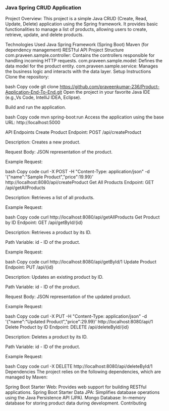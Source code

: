 <h3><b>Java Spring CRUD Application</b></h3>

Project Overview:
This project is a simple Java CRUD (Create, Read, Update, Delete) application using the Spring framework. It provides basic functionalities to manage a list of products, allowing users to create, retrieve, update, and delete products.

Technologies Used
Java
Spring Framework (Spring Boot)
Maven (for dependency management)
RESTful API
Project Structure
com.praveen.sample.controller: Contains the controllers responsible for handling incoming HTTP requests.
com.praveen.sample.model: Defines the data model for the product entity.
com.praveen.sample.service: Manages the business logic and interacts with the data layer.
Setup Instructions
Clone the repository:

bash
Copy code
git clone https://github.com/praveenkumar-236/Product-Application-End-To-End.git
Open the project in your favorite Java IDE (e.g.,Vs Code, IntelliJ IDEA, Eclipse).

Build and run the application.

bash
Copy code
mvn spring-boot:run
Access the application using the base URL: http://localhost:5000

API Endpoints
Create Product
Endpoint: POST /api/createProduct

Description: Creates a new product.

Request Body: JSON representation of the product.

Example Request:

bash
Copy code
curl -X POST -H "Content-Type: application/json" -d '{"name":"Sample Product","price":19.99}' http://localhost:8080/api/createProduct
Get All Products
Endpoint: GET /api/getAllProducts

Description: Retrieves a list of all products.

Example Request:

bash
Copy code
curl http://localhost:8080/api/getAllProducts
Get Product by ID
Endpoint: GET /api/getById/{id}

Description: Retrieves a product by its ID.

Path Variable: id - ID of the product.

Example Request:

bash
Copy code
curl http://localhost:8080/api/getById/1
Update Product
Endpoint: PUT /api/{id}

Description: Updates an existing product by ID.

Path Variable: id - ID of the product.

Request Body: JSON representation of the updated product.

Example Request:

bash
Copy code
curl -X PUT -H "Content-Type: application/json" -d '{"name":"Updated Product","price":29.99}' http://localhost:8080/api/1
Delete Product by ID
Endpoint: DELETE /api/deleteById/{id}

Description: Deletes a product by its ID.

Path Variable: id - ID of the product.

Example Request:

bash
Copy code
curl -X DELETE http://localhost:8080/api/deleteById/1
Dependencies
The project relies on the following dependencies, which are managed by Maven:

Spring Boot Starter Web: Provides web support for building RESTful applications.
Spring Boot Starter Data JPA: Simplifies database operations using the Java Persistence API (JPA).
Mongo Database: In-memory database for storing product data during development.
Contributing
 
